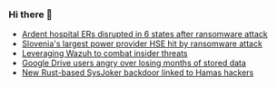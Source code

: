 ### Hi there 👋

<!--START_SECTION:feed-->
* [Ardent hospital ERs disrupted in 6 states after ransomware attack](https://www.bleepingcomputer.com/news/security/ardent-hospital-ers-disrupted-in-6-states-after-ransomware-attack/)
* [Slovenia's largest power provider HSE hit by ransomware attack](https://www.bleepingcomputer.com/news/security/slovenias-largest-power-provider-hse-hit-by-ransomware-attack/)
* [Leveraging Wazuh to combat insider threats](https://www.bleepingcomputer.com/news/security/leveraging-wazuh-to-combat-insider-threats/)
* [Google Drive users angry over losing months of stored data](https://www.bleepingcomputer.com/news/google/google-drive-users-angry-over-losing-months-of-stored-data/)
* [New Rust-based SysJoker backdoor linked to Hamas hackers](https://www.bleepingcomputer.com/news/security/new-rust-based-sysjoker-backdoor-linked-to-hamas-hackers/)
<!--END_SECTION:feed-->

<!--
**frankenk/frankenk** is a ✨ _special_ ✨ repository because its `README.md` (this file) appears on your GitHub profile.

Here are some ideas to get you started:

- 🔭 I’m currently working on ...
- 🌱 I’m currently learning ...
- 👯 I’m looking to collaborate on ...
- 🤔 I’m looking for help with ...
- 💬 Ask me about ...
- 📫 How to reach me: ...
- 😄 Pronouns: ...
- ⚡ Fun fact: ...
-->



